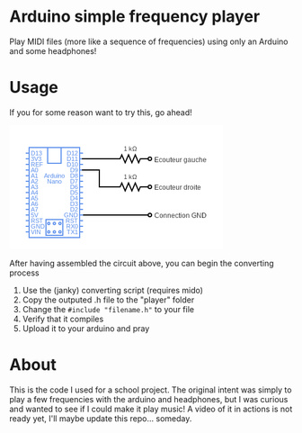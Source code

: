 # Arduino simple frequency player

Play MIDI files (more like a sequence of frequencies) using only an Arduino and some headphones!

# Usage

If you for some reason want to try this, go ahead!

![Schematic](/img/schematic.png)

After having assembled the circuit above, you can begin the converting process
1. Use the (janky) converting script (requires mido)
1. Copy the outputed .h file to the "player" folder
1. Change the `#include "filename.h"` to your file
1. Verify that it compiles
1. Upload it to your arduino and pray

# About

This is the code I used for a school project. 
The original intent was simply to play a few frequencies with the arduino and headphones, but I was curious and wanted to see if I could make it play music!
A video of it in actions is not ready yet, I'll maybe update this repo... someday.